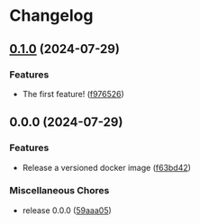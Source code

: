 # Changelog

## [0.1.0](https://github.com/johnjaredprater/release-please-example/compare/v0.0.0...v0.1.0) (2024-07-29)


### Features

* The first feature! ([f976526](https://github.com/johnjaredprater/release-please-example/commit/f976526926799672b9d10f7f6114a8350819846e))

## 0.0.0 (2024-07-29)


### Features

* Release a versioned docker image ([f63bd42](https://github.com/johnjaredprater/release-please-example/commit/f63bd429b8470ef6e28449d081de603d53fdee91))


### Miscellaneous Chores

* release 0.0.0 ([59aaa05](https://github.com/johnjaredprater/release-please-example/commit/59aaa050c802aaad518f42d54ceed3f3c8df224d))

